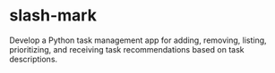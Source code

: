 # slash-mark
Develop a Python task management app for adding, removing, listing, prioritizing, and receiving task recommendations based on task descriptions.
